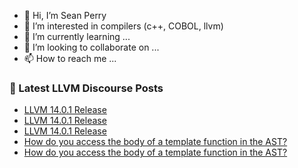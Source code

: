 - 👋 Hi, I’m Sean Perry
- 👀 I’m interested in compilers (c++, COBOL, llvm)
- 🌱 I’m currently learning ...
- 💞️ I’m looking to collaborate on ...
- 📫 How to reach me ...

<!---
s66perry/s66perry is a ✨ special ✨ repository because its `README.md` (this file) appears on your GitHub profile.
You can click the Preview link to take a look at your changes.
--->
### 📕 Latest LLVM Discourse Posts

<!-- DISCOURSE-LLVM:START -->
- [LLVM 14.0.1 Release](https://discourse.llvm.org/t/llvm-14-0-1-release/61700#post_12)
- [LLVM 14.0.1 Release](https://discourse.llvm.org/t/llvm-14-0-1-release/61700#post_11)
- [LLVM 14.0.1 Release](https://discourse.llvm.org/t/llvm-14-0-1-release/61700#post_10)
- [How do you access the body of a template function in the AST?](https://discourse.llvm.org/t/how-do-you-access-the-body-of-a-template-function-in-the-ast/61829#post_4)
- [How do you access the body of a template function in the AST?](https://discourse.llvm.org/t/how-do-you-access-the-body-of-a-template-function-in-the-ast/61829#post_3)
<!-- DISCOURSE-LLVM:END -->
